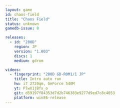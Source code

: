 ```yaml
---
layout: game
id: chaos-field
title: "Chaos Field"
status: unknown
gamedb-issue: 0

releases:
  - id: "280D"
    region: JP
    version: "1.003"
    discs: 1
    medium: gdrom

videos:
  - fingerprint: "280D GD-ROM1/1 JP"
    title: Intro auto run
    hw: i7 2720qm, GeForce 540M
    yt: PlwX1jBfx_o
    git: d59197f84353d7d2b746383e9277d9ed7c8c4053
    platform: win86-release
---
```

